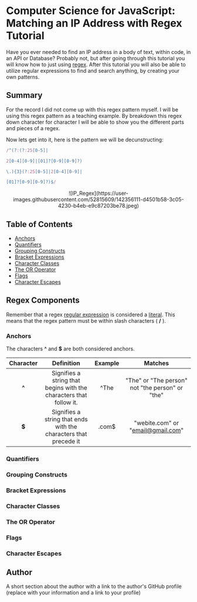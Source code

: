 # Computer Science for JavaScript: Matching an IP Address with Regex Tutorial

Have you ever needed to find an IP address in a body of text, within code, in an API or Database? Probably not, but after going through this tutorial you will know how to just using [regex](https://www.computerhope.com/jargon/r/regex.htm). After this tutorial you will also be able to utilize regular expressions to find and search anything, by creating your own patterns.

## Summary

For the record I did not come up with this regex pattern myself. I will be using this regex pattern as a teaching example. By breakdown this regex down character for character I will be able to show you the different parts and pieces of a regex.

Now lets get into it, here is the pattern we will be decunstructing:

```javascript
/^(?:(?:25[0-5]|

2[0-4][0-9]|[01]?[0-9][0-9]?)

\.){3}(?:25[0-5]|2[0-4][0-9]|

[01]?[0-9][0-9]?)$/
```
<p align="center">
![IP_Regex](https://user-images.githubusercontent.com/52815609/142356111-d4501b58-3c05-4230-b4eb-e9c87203be78.jpeg)
</p>

## Table of Contents

- [Anchors](#anchors)
- [Quantifiers](#quantifiers)
- [Grouping Constructs](#grouping-constructs)
- [Bracket Expressions](#bracket-expressions)
- [Character Classes](#character-classes)
- [The OR Operator](#the-or-operator)
- [Flags](#flags)
- [Character Escapes](#character-escapes)

## Regex Components

Remember that a regex [regular expression](https://developer.mozilla.org/en-US/docs/Web/JavaScript/Guide/Regular_Expressions) is considered a [literal](https://developer.mozilla.org/en-US/docs/Web/JavaScript/Guide/Grammar_and_types#regexp_literals). This means that the regex pattern must be within slash characters ( **/** ).

### Anchors

The characters **^** and **$** are both considered anchors.

| Character | Definition                                                           | Example      | Matches  |
| :-------: | :------------------------------------------------------------------: | :----------: | :------: |
|   **^**   |  Signifies a string that begins with the characters that follow it.  | ^The  | "The" or "The person" not "the person" or "the" |
|   **$**   |  Signifies a string that ends with the characters that precede it    | .com$ | "webite.com" or "email@gmail.com" |

### Quantifiers

### Grouping Constructs

### Bracket Expressions

### Character Classes

### The OR Operator

### Flags

### Character Escapes

## Author

A short section about the author with a link to the author's GitHub profile (replace with your information and a link to your profile)
